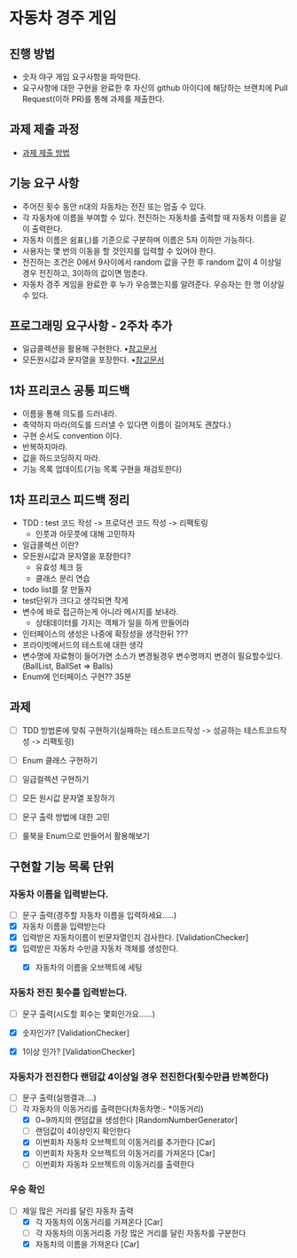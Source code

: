 # 자동차 경주 게임
## 진행 방법
* 숫자 야구 게임 요구사항을 파악한다.
* 요구사항에 대한 구현을 완료한 후 자신의 github 아이디에 해당하는 브랜치에 Pull Request(이하 PR)를 통해 과제를 제출한다.

## 과제 제출 과정
* [과제 제출 방법](https://github.com/next-step/nextstep-docs/tree/master/precourse)

## 기능 요구 사항
* 주어진 횟수 동안 n대의 자동차는 전진 또는 멈출 수 있다.
* 각 자동차에 이름을 부여할 수 있다. 전진하는 자동차를 출력할 때 자동차 이름을 같이 출력한다.
* 자동차 이름은 쉼표(,)를 기준으로 구분하며 이름은 5자 이하만 가능하다.
* 사용자는 몇 번의 이동을 할 것인지를 입력할 수 있어야 한다.
* 전진하는 조건은 0에서 9사이에서 random 값을 구한 후 random 값이 4 이상일 경우 전진하고, 3이하의 값이면 멈춘다.
* 자동차 경주 게임을 완료한 후 누가 우승했는지를 알려준다. 우승자는 한 명 이상일 수 있다.

## 프로그래밍 요구사항 - 2주차 추가
* 일급콜렉션을 활용해 구현한다.
•[참고문서](https://developerfarm.wordpress.com/2012/02/01/object_calisthenics_/)
* 모든원시값과 문자열을 포장한다.
•[참고문서](https://developerfarm.wordpress.com/2012/01/27/object_calisthenics_4)

## 1차 프리코스 공통 피드백
* 이름을 통해 의도를 드러내라.
* 축약하지 마라(의도를 드러낼 수 있다면 이름이 길어져도 괜찮다.)
* 구현 순서도 convention 이다.
* 반복하지마라.
* 값을 하드코딩하지 마라.
* 기능 목록 업데이트(기능 목록 구현을 재검토한다)

## 1차 프리코스 피드백 정리
* TDD : test 코드 작성 -> 프로덕션 코드 작성 -> 리팩토링
  * 인풋과 아웃풋에 대해 고민하자
* 일급콜렉션 이란?
* 모든원시값과 문자열을 포장한다?
  * 유효성 체크 등
  * 클래스 분리 연습
* todo list를 잘 만들자
* test단위가 크다고 생각되면 작게
* 변수에 바로 접근하는게 아니라 메시지를 보내라.
  * 상태데이터를 가지는 객체가 일을 하게 만들어라
* 인터페이스의 생성은 나중에 확장성을 생각한뒤 ???
* 프라이빗메서드의 테스트에 대한 생각
* 변수명에 자료형이 들어가면 소스가 변경될경우 변수명까지 변경이 필요할수있다. (BallList, BallSet => Balls)
* Enum에 인터페이스 구현?? 35분

## 과제
* [ ] TDD 방법론에 맞춰 구현하기(실패하는 테스트코드작성 -> 성공하는 테스트코드작성 -> 리팩토링) 
* [ ] Enum 클래스 구현하기
* [ ] 일급컬렉션 구현하기
* [ ] 모든 원시값 문자열 포장하기
* [ ] 문구 출력 방법에 대한 고민
* [ ] 룰북을 Enum으로 만들어서 활용해보기


## 구현할 기능 목록 단위
### 자동차 이름을 입력받는다.
- [ ] 문구 출력(경주할 자동차 이름을 입력하세요.....)
- [x] 자동차 이름을 입력받는다
- [x] 입력받은 자동차이름이 빈문자열인지 검사한다. [ValidationChecker]
- [x] 입력받은 자동차 수만큼 자동차 객체를 생성한다.
  + [x] 자동차의 이름을 오브젝트에 세팅

      
### 자동차 전진 횟수를 입력받는다.
- [ ] 문구 출력(시도할 회수는 몇회인가요......)
- [x] 숫자인가? [ValidationChecker]
- [x] 1이상 인가? [ValidationChecker]

  
### 자동차가 전진한다 랜덤값 4이상일 경우 전진한다(횟수만큼 반복한다)
- [ ] 문구 출력(실행결과....)
- [ ] 각 자동차의 이동거리를 출력한다(차동차명:- *이동거리)
  - [x] 0~9까지의 랜덤값을 생성한다 [RandomNumberGenerator]
  - [ ] 랜덤값이 4이상인지 확인한다
  - [x] 이번회차 자동차 오브젝트의 이동거리를 추가한다 [Car]
  - [x] 이번회차 자동차 오브젝트의 이동거리를 가져온다 [Car]
  - [ ] 이번회차 자동차 오브젝트의 이동거리를 출력한다 

### 우승 확인
- [ ] 제일 많은 거리를 달린 자동차 출력
  - [x] 각 자동차의 이동거리를 가져온다 [Car]
  - [ ] 각 자동차의 이동거리중 가장 많은 거리를 달린 자동차를 구분한다
  - [x] 자동차의 이름을 가져온다  [Car]